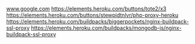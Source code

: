www.google.com
https://elements.heroku.com/buttons/tote2/x3
https://elements.heroku.com/buttons/stewpidtnlvr/php-proxy-heroku
https://elements.heroku.com/buildpacks/biggerpockets/nginx-buildpack-ssl-proxy
https://elements.heroku.com/buildpacks/mongodb-js/nginx-buildpack-ssl-proxy
